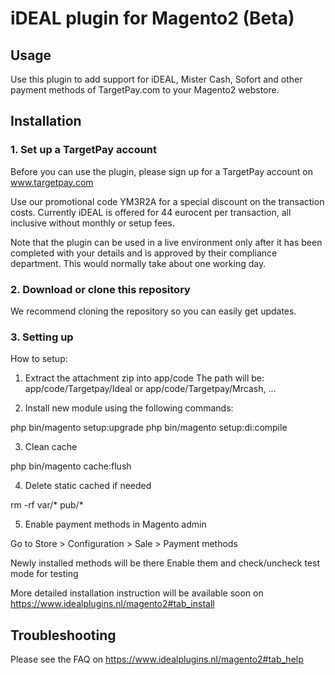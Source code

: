 # iDEAL plugin for Magento2 (Beta)

## Usage
Use this plugin to add support for iDEAL, Mister Cash, Sofort and other payment methods of 
TargetPay.com to your Magento2 webstore. 

## Installation

### 1. Set up a TargetPay account
Before you can use the plugin, please sign up for a TargetPay account on www.targetpay.com

Use our promotional code YM3R2A for a special discount on the transaction costs. 
Currently iDEAL is offered for 44 eurocent per transaction, all inclusive without monthly or setup fees.

Note that the plugin can be used in a live environment only after it has been completed with your details and
is approved by their compliance department. This would normally take about one working day.

### 2. Download or clone this repository

We recommend cloning the repository so you can easily get updates. 

### 3. Setting up

How to setup:

1. Extract the attachment zip into app/code
The path will be: app/code/Targetpay/Ideal or app/code/Targetpay/Mrcash, ...

2. Install new module using the following commands:

php bin/magento setup:upgrade
php bin/magento setup:di:compile

3. Clean cache

php bin/magento cache:flush

4. Delete static cached if needed

rm -rf var/* pub/*

5. Enable payment methods in Magento admin

Go to Store > Configuration > Sale > Payment methods

Newly installed methods will be there
Enable them and check/uncheck test mode for testing

More detailed installation instruction will be available soon on https://www.idealplugins.nl/magento2#tab_install

## Troubleshooting

Please see the FAQ on https://www.idealplugins.nl/magento2#tab_help
